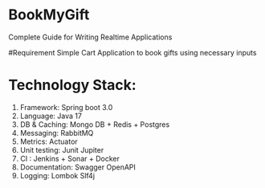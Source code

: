 # BookMyGift
Complete Guide for Writing Realtime Applications

#Requirement
Simple Cart Application to book gifts using necessary inputs

# Technology Stack:
1. Framework: Spring boot 3.0
2. Language: Java 17
3. DB & Caching: Mongo DB + Redis + Postgres
4. Messaging: RabbitMQ
5. Metrics: Actuator
6. Unit testing: Junit Jupiter
7. CI : Jenkins + Sonar + Docker
8. Documentation: Swagger OpenAPI
9. Logging: Lombok Slf4j
